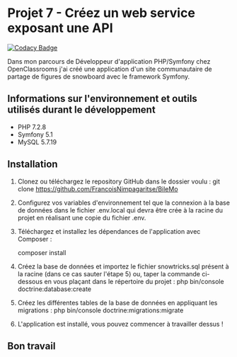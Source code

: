Projet 7 - Créez un web service exposant une API
================================================
[![Codacy Badge](https://app.codacy.com/project/badge/Grade/24c0f26e4cae43d9869199013aa173f2)](https://www.codacy.com/gh/FrancoisNimpagaritse/P6SnowTricks/dashboard?utm_source=github.com&amp;utm_medium=referral&amp;utm_content=FrancoisNimpagaritse/P6SnowTricks&amp;utm_campaign=Badge_Grade)

Dans mon parcours de Développeur d'application PHP/Symfony chez OpenClassrooms j'ai créé une application d'un site communautaire de partage de figures de snowboard avec le framework Symfony. 

Informations sur l'environnement et outils utilisés durant le développement
--------------------------------------------------------------------------- 
* PHP 7.2.8
* Symfony 5.1
* MySQL 5.7.19

Installation
-------------- 

1. Clonez ou téléchargez le repository GitHub dans le dossier voulu :
    git clone https://github.com/FrancoisNimpagaritse/BileMo
2. Configurez vos variables d'environnement tel que la connexion à la base de données dans le fichier .env.local qui devra être crée à la racine du projet en réalisant une copie du fichier .env.

3. Téléchargez et installez les dépendances de l'application avec Composer :

    composer install

4. Créez la base de données et importez le fichier snowtricks.sql présent à la racine (dans ce cas sauter l'étape 5) ou, taper la commande ci-dessous en vous plaçant dans le répertoire du projet :
    php bin/console doctrine:database:create
    
5. Créez les différentes tables de la base de données en appliquant les migrations :
    php bin/console doctrine:migrations:migrate

6. L'application est installé, vous pouvez commencer à travailler dessus !

Bon travail
-------------